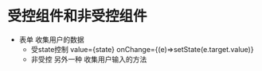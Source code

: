 # 受控组件和非受控组件

- 表单 收集用户的数据
   - 受state控制
   value={state} onChange={(e)=>setState(e.target.value)}
   - 非受控
   另外一种 收集用户输入的方法